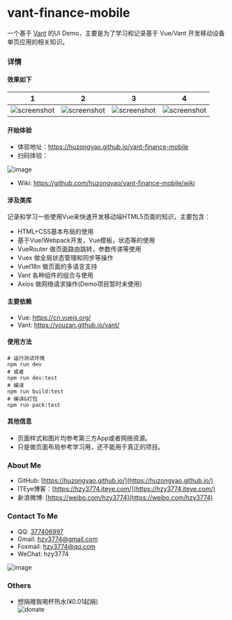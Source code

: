 # vant-finance-mobile
一个基于 [Vant](https://youzan.github.io/vant/) 的UI Demo，主要是为了学习和记录基于 Vue/Vant 开发移动设备单页应用的相关知识。

### 详情

#### 效果如下
| 1 | 2 | 3 | 4 |
| :----: |:----:| :----:| :----:|
| ![screenshot](https://github.com/huzongyao/vant-finance-mobile/blob/master/static/img/screen/screen_shot1.png?raw=true)| ![screenshot](https://github.com/huzongyao/vant-finance-mobile/blob/master/static/img/screen/screen_shot2.png?raw=true)| ![screenshot](https://github.com/huzongyao/vant-finance-mobile/blob/master/static/img/screen/screen_shot3.png?raw=true)| ![screenshot](https://github.com/huzongyao/vant-finance-mobile/blob/master/static/img/screen/screen_shot4.png?raw=true) |

#### 开始体验
* 体验地址：https://huzongyao.github.io/vant-finance-mobile
* 扫码体验：

 ![image](https://github.com/huzongyao/vant-finance-mobile/blob/master/static/img/mine/project_page_qr.png?raw=true)

* Wiki: https://github.com/huzongyao/vant-finance-mobile/wiki

#### 涉及类库
记录和学习一些使用Vue来快速开发移动端HTML5页面的知识，主要包含：
* HTML+CSS基本布局的使用
* 基于Vue/Webpack开发，Vue模板，状态等的使用
* VueRouter 做页面路由跳转，参数传递等使用
* Vuex 做全局状态管理和同步等操作
* VueI18n 做页面的多语言支持
* Vant 各种组件的组合与使用
* Axios 做网络请求操作(Demo项目暂时未使用)

#### 主要依赖
* Vue: https://cn.vuejs.org/
* Vant: https://youzan.github.io/vant/

#### 使用方法
```shell
# 运行测试环境
npm run dev
# 或者
npm run dev:test
# 编译
npm run build:test
# 编译&打包
npm run pack:test
```

#### 其他信息
* 页面样式和图片均参考第三方App或者网络资源。
* 只是做页面布局参考学习用，还不能用于真正的项目。

### About Me
 * GitHub: [https://huzongyao.github.io/](https://huzongyao.github.io/)
 * ITEye博客：[https://hzy3774.iteye.com/](https://hzy3774.iteye.com/)
 * 新浪微博: [https://weibo.com/hzy3774](https://weibo.com/hzy3774)

### Contact To Me
 * QQ: [377406997](https://wpa.qq.com/msgrd?v=3&uin=377406997&site=qq&menu=yes)
 * Gmail: [hzy3774@gmail.com](mailto:hzy3774@gmail.com)
 * Foxmail: [hzy3774@qq.com](mailto:hzy3774@qq.com)
 * WeChat: hzy3774

  ![image](https://raw.githubusercontent.com/hzy3774/AndroidP7zip/master/misc/wechat.png)

### Others
 * 想捐赠我喝杯热水(¥0.01起捐)</br>
 ![donate](https://github.com/huzongyao/JChineseChess/blob/master/misc/donate.png?raw=true)
